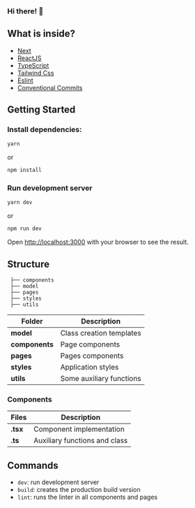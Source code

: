 

### Hi there! 👋

## What is inside?
- [Next](https://nextjs.org/docs)
- [ReactJS](https://reactjs.org)
- [TypeScript](https://www.typescriptlang.org)
- [Tailwind Css](https://tailwindcss.com)
- [Eslint](https://eslint.org)
- [Conventional Commits](https://www.conventionalcommits.org/en/v1.0.0/)

## Getting Started

### Install dependencies:

```bash
yarn
```

or

```bash
npm install
```

### Run development server

```bash
yarn dev
```

or 

```bash
npm run dev
```

Open [http://localhost:3000](http://localhost:3000) with your browser to see the result.

## Structure

```
 ├── components
 ├── model
 ├── pages
 ├── styles
 ├── utils
```

| Folder         | Description                                          |
| ----------     | -------------------------------------------          |
| **model**      | Class creation templates                             |
| **components** | Page components                                      |
| **pages**      | Pages components                                     |
| **styles**     | Application styles                                   |
| **utils**      | Some auxiliary functions                             |


### Components

| Files           | Description                                    |
| --------------- | ---------------------------------------------- |
| **.tsx**        | Component implementation                       |
| **.ts**    	  | Auxiliary functions and class                  |

## Commands

- `dev`: run development server
- `build`: creates the production build version
- `lint`: runs the linter in all components and pages

